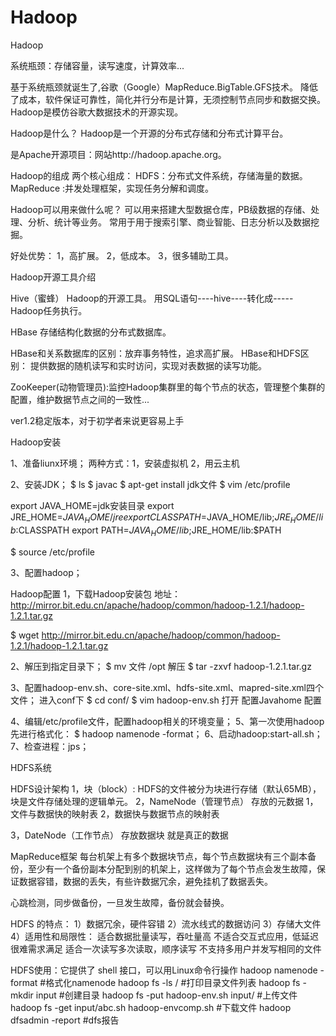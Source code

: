 # Hadoop
Hadoop

系统瓶颈：存储容量，读写速度，计算效率...

基于系统瓶颈就诞生了,谷歌（Google）MapReduce.BigTable.GFS技术。 降低了成本，软件保证可靠性，简化并行分布是计算，无须控制节点同步和数据交换。 Hadoop是模仿谷歌大数据技术的开源实现。

Hadoop是什么？
Hadoop是一个开源的分布式存储和分布式计算平台。

是Apache开源项目：网站http://hadoop.apache.org。

Hadoop的组成 两个核心组成： HDFS：分布式文件系统，存储海量的数据。 MapReduce :并发处理框架，实现任务分解和调度。

Hadoop可以用来做什么呢？ 可以用来搭建大型数据仓库，PB级数据的存储、处理、分析、统计等业务。 常用于用于搜索引擎、商业智能、日志分析以及数据挖掘。

好处优势： 1，高扩展。 2，低成本。 3，很多辅助工具。

Hadoop开源工具介绍

Hive（蜜蜂） Hadoop的开源工具。 用SQL语句----hive----转化成-----Hadoop任务执行。

HBase 存储结构化数据的分布式数据库。

HBase和关系数据库的区别：放弃事务特性，追求高扩展。 HBase和HDFS区别： 提供数据的随机读写和实时访问，实现对表数据的读写功能。

ZooKeeper(动物管理员):监控Hadoop集群里的每个节点的状态，管理整个集群的配置，维护数据节点之间的一致性...

ver1.2稳定版本，对于初学者来说更容易上手

Hadoop安装

1、准备liunx环境； 两种方式：1，安装虚拟机 2，用云主机

2、安装JDK； $ ls $ javac $ apt-get install jdk文件 $ vim /etc/profile

export JAVA_HOME=jdk安装目录 export JRE_HOME=$JAVA_HOME/jre export CLASSPATH=$JAVA_HOME/lib;$JRE_HOME/lib:$CLASSPATH export PATH=$JAVA_HOME/lib;$JRE_HOME/lib:$PATH

$ source /etc/profile

3、配置hadoop；

Hadoop配置
1，下载Hadoop安装包 
地址：http://mirror.bit.edu.cn/apache/hadoop/common/hadoop-1.2.1/hadoop-1.2.1.tar.gz

$ wget http://mirror.bit.edu.cn/apache/hadoop/common/hadoop-1.2.1/hadoop-1.2.1.tar.gz

2、解压到指定目录下；
$ mv 文件 /opt
解压
$ tar -zxvf hadoop-1.2.1.tar.gz

3、配置hadoop-env.sh、core-site.xml、hdfs-site.xml、mapred-site.xml四个文件；
进入conf下 $ cd conf/
$ vim hadoop-env.sh 打开 配置Javahome
配置<configuration>

4、编辑/etc/profile文件，配置hadoop相关的环境变量；
5、第一次使用hadoop先进行格式化：
$ hadoop namenode -format；
6、启动hadoop:start-all.sh；
7、检查进程：jps；

HDFS系统

HDFS设计架构
1，块（block）:
HDFS的文件被分为块进行存储（默认65MB），块是文件存储处理的逻辑单元。
2，NameNode（管理节点）
存放的元数据
1，文件与数据快的映射表
2，数据快与数据节点的映射表

3，DateNode（工作节点）
存放数据块
就是真正的数据

MapReduce框架
每台机架上有多个数据块节点，每个节点数据块有三个副本备份，至少有一个备份副本分配到别的机架上，这样做为了每个节点会发生故障，保证数据容错，数据的丢失，有些许数据冗余，避免挂机了数据丢失。

心跳检测，同步做备份，一旦发生故障，备份就会替换。

HDFS 的特点：
1）数据冗余，硬件容错
2）流水线式的数据访问
3）存储大文件	
4）适用性和局限性：
适合数据批量读写，吞吐量高
不适合交互式应用，低延迟很难需求满足
适合一次读写多次读取，顺序读写
不支持多用户并发写相同的文件

HDFS使用：它提供了 shell 接口，可以用Linux命令行操作
hadoop namenode -format #格式化namenode
hadoop fs -ls / #打印目录文件列表
hadoop fs -mkdir input #创建目录
hadoop fs -put hadoop-env.sh input/ #上传文件
hadoop fs -get input/abc.sh hadoop-envcomp.sh #下载文件
hadoop dfsadmin -report #dfs报告
